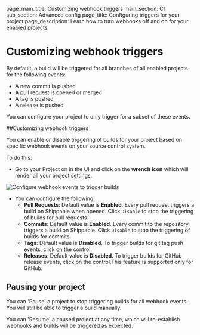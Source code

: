 page_main_title: Customizing webhook triggers
main_section: CI
sub_section: Advanced config
page_title: Configuring triggers for your project
page_description: Learn how to turn webhooks off and on for your enabled projects

# Customizing webhook triggers

By default, a build will be triggered for all branches of all enabled projects for the following events:

- A new commit is pushed
- A pull request is opened or merged
- A tag is pushed
- A release is pushed

You can configure your project to only trigger for a subset of these events.


##Customizing webhook triggers

You can enable or disable triggering of builds for your project based on specific webhook events on your source control system.

To do this:

- Go to your Project on in the UI and click on the **wrench icon** which will render all your project settings.

<img src="/images/ci/project-settings.png" alt="Configure webhook events to trigger builds">

- You can configure the following:
    - **Pull Requests**: Default value is **Enabled**. Every pull request triggers a build on Shippable when opened. Click
`Disable` to stop the triggering of builds for pull requests.
    - **Commits**: Default value is **Enabled**. Every commit to the repository triggers a build on Shippable. Click `Disable` to
stop the triggering of builds for commits.
    - **Tags**: Default value is **Disabled**. To trigger builds for git tag push events, click on the control.
    - **Releases**: Default value is **Disabled**. To trigger builds for GitHub release
events, click on the control.This feature is supported only for GitHub.

## Pausing your project

You can 'Pause' a project to stop triggering builds for all webhook events. You will still be able to trigger a build manually.

You can 'Resume' a paused project at any time, which will re-establish webhooks and builds will be triggered as expected.
